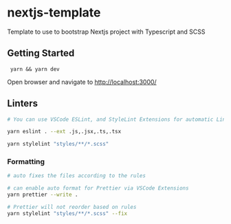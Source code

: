 # nextjs-template

Template to use to bootstrap Nextjs project with Typescript and SCSS

## Getting Started
` yarn && yarn dev`

Open browser and navigate to [http://localhost:3000/](http://localhost:3000/)

## Linters

```bash
# You can use VSCode ESLint, and StyleLint Extensions for automatic Linting

yarn eslint . --ext .js,.jsx,.ts,.tsx

yarn stylelint "styles/**/*.scss"
```

### Formatting

```bash
# auto fixes the files according to the rules

# can enable auto format for Prettier via VSCode Extensions
yarn prettier --write .

# Prettier will not reorder based on rules
yarn stylelint "styles/**/*.scss" --fix
```

